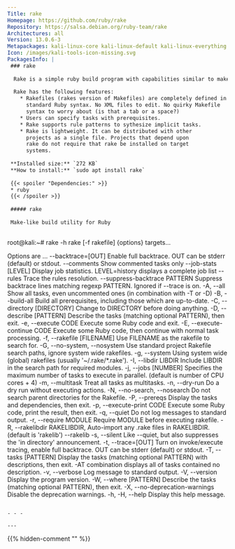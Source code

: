 ```yaml
---
Title: rake
Homepage: https://github.com/ruby/rake
Repository: https://salsa.debian.org/ruby-team/rake
Architectures: all
Version: 13.0.6-3
Metapackages: kali-linux-core kali-linux-default kali-linux-everything kali-linux-headless kali-linux-large kali-linux-nethunter kali-tools-exploitation kali-tools-information-gathering kali-tools-passwords kali-tools-post-exploitation kali-tools-reporting kali-tools-reverse-engineering kali-tools-social-engineering kali-tools-top10 kali-tools-vulnerability kali-tools-web 
Icon: /images/kali-tools-icon-missing.svg
PackagesInfo: |
 ### rake
 
  Rake is a simple ruby build program with capabilities similar to make.
   
  Rake has the following features:
    * Rakefiles (rakes version of Makefiles) are completely defined in
      standard Ruby syntax. No XML files to edit. No quirky Makefile
      syntax to worry about (is that a tab or a space?)
    * Users can specify tasks with prerequisites.
    * Rake supports rule patterns to sythesize implicit tasks.
    * Rake is lightweight. It can be distributed with other
      projects as a single file. Projects that depend upon
      rake do not require that rake be installed on target
      systems.
 
 **Installed size:** `272 KB`  
 **How to install:** `sudo apt install rake`  
 
 {{< spoiler "Dependencies:" >}}
 * ruby
 {{< /spoiler >}}
 
 ##### rake
 
 Make-like build utility for Ruby
 
 ```
 root@kali:~# rake -h
 rake [-f rakefile] {options} targets...
 
 Options are ...
         --backtrace=[OUT]            Enable full backtrace.  OUT can be stderr (default) or stdout.
         --comments                   Show commented tasks only
         --job-stats [LEVEL]          Display job statistics. LEVEL=history displays a complete job list
         --rules                      Trace the rules resolution.
         --suppress-backtrace PATTERN Suppress backtrace lines matching regexp PATTERN. Ignored if --trace is on.
     -A, --all                        Show all tasks, even uncommented ones (in combination with -T or -D)
     -B, --build-all                  Build all prerequisites, including those which are up-to-date.
     -C, --directory [DIRECTORY]      Change to DIRECTORY before doing anything.
     -D, --describe [PATTERN]         Describe the tasks (matching optional PATTERN), then exit.
     -e, --execute CODE               Execute some Ruby code and exit.
     -E, --execute-continue CODE      Execute some Ruby code, then continue with normal task processing.
     -f, --rakefile [FILENAME]        Use FILENAME as the rakefile to search for.
     -G, --no-system, --nosystem      Use standard project Rakefile search paths, ignore system wide rakefiles.
     -g, --system                     Using system wide (global) rakefiles (usually '~/.rake/*.rake').
     -I, --libdir LIBDIR              Include LIBDIR in the search path for required modules.
     -j, --jobs [NUMBER]              Specifies the maximum number of tasks to execute in parallel. (default is number of CPU cores + 4)
     -m, --multitask                  Treat all tasks as multitasks.
     -n, --dry-run                    Do a dry run without executing actions.
     -N, --no-search, --nosearch      Do not search parent directories for the Rakefile.
     -P, --prereqs                    Display the tasks and dependencies, then exit.
     -p, --execute-print CODE         Execute some Ruby code, print the result, then exit.
     -q, --quiet                      Do not log messages to standard output.
     -r, --require MODULE             Require MODULE before executing rakefile.
     -R, --rakelibdir RAKELIBDIR,     Auto-import any .rake files in RAKELIBDIR. (default is 'rakelib')
         --rakelib
     -s, --silent                     Like --quiet, but also suppresses the 'in directory' announcement.
     -t, --trace=[OUT]                Turn on invoke/execute tracing, enable full backtrace. OUT can be stderr (default) or stdout.
     -T, --tasks [PATTERN]            Display the tasks (matching optional PATTERN) with descriptions, then exit. -AT combination displays all of tasks contained no description.
     -v, --verbose                    Log message to standard output.
     -V, --version                    Display the program version.
     -W, --where [PATTERN]            Describe the tasks (matching optional PATTERN), then exit.
     -X, --no-deprecation-warnings    Disable the deprecation warnings.
     -h, -H, --help                   Display this help message.
 ```
 
 - - -
 
---
```

{{% hidden-comment "<!--Do not edit anything above this line-->" %}}
